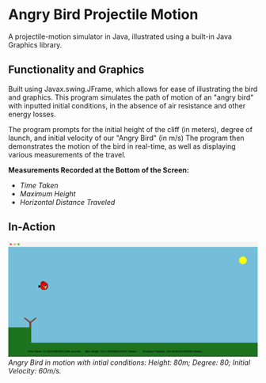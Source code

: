 # Angry Bird Projectile Motion
A projectile-motion simulator in Java, illustrated using a built-in Java Graphics library.

## Functionality and Graphics
Built using Javax.swing.JFrame, which allows for ease of illustrating the bird and graphics.
This program simulates the path of motion of an "angry bird" with inputted initial conditions, in the absence of air resistance and other energy losses.

The program prompts for the initial height of the cliff (in meters), degree of launch, and initial velocity of our "Angry Bird" (in m/s)
The program then demonstrates the motion of the bird in real-time, as well as displaying various measurements of the travel.

<b>Measurements Recorded at the Bottom of the Screen:</b>

- <i>Time Taken</i>
- <i>Maximum Height</i>
- <i>Horizontal Distance Traveled</i>

## In-Action
![BirdFlying](./images/birdLaunch.png)
<i> Angry Bird in motion with intial conditions: Height: 80m; Degree: 80; Initial Velocity: 60m/s.
